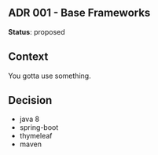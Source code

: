 ADR 001 - Base Frameworks
----

**Status**: proposed 

Context
---
You gotta use something.

Decision
---

* java 8
* spring-boot
* thymeleaf
* maven
